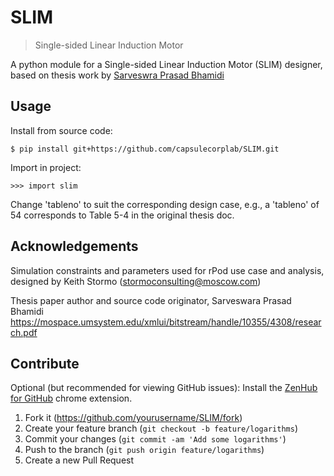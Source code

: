 # SLIM

> Single-sided Linear Induction Motor

A python module for a Single-sided Linear Induction Motor (SLIM) designer, based on thesis work by [Sarveswra Prasad Bhamidi](https://mospace.umsystem.edu/xmlui/handle/10355/4308)

## Usage

Install from source code:

```
$ pip install git+https://github.com/capsulecorplab/SLIM.git
```

Import in project:

```
>>> import slim
```

Change 'tableno' to suit the corresponding design case, e.g., a 'tableno' of 54 corresponds to Table 5-4 in the original thesis doc.

## Acknowledgements

Simulation constraints and parameters used for rPod use case and analysis, designed by Keith Stormo (stormoconsulting@moscow.com)

Thesis paper author and source code originator, Sarveswara Prasad Bhamidi
https://mospace.umsystem.edu/xmlui/bitstream/handle/10355/4308/research.pdf

## Contribute

Optional (but recommended for viewing GitHub issues): Install the [ZenHub for GitHub](https://chrome.google.com/webstore/detail/zenhub-for-github/ogcgkffhplmphkaahpmffcafajaocjbd?hl=en-US) chrome extension.

1. Fork it (<https://github.com/yourusername/SLIM/fork>)
2. Create your feature branch (`git checkout -b feature/logarithms`)
3. Commit your changes (`git commit -am 'Add some logarithms'`)
4. Push to the branch (`git push origin feature/logarithms`)
5. Create a new Pull Request
